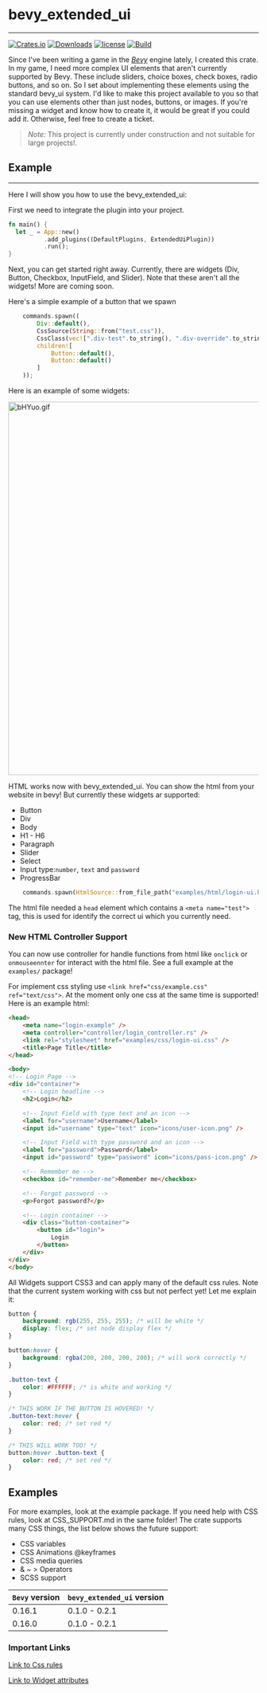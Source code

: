 # bevy_extended_ui
___
[![Crates.io](https://img.shields.io/crates/v/bevy_extended_ui.svg)](https://crates.io/crates/bevy_extended_ui)
[![Downloads](https://img.shields.io/crates/d/bevy_extended_ui.svg)](https://crates.io/crates/bevy_extended_ui)
[![license](https://img.shields.io/badge/license-Apache-blue.svg)](./LICENSE)
[![Build](https://github.com/exepta/bevy_extended_ui/actions/workflows/build.yml/badge.svg)](https://github.com/exepta/bevy_extended_ui/actions/workflows/build.yml)


Since I've been writing a game in the [_Bevy_](https://bevyengine.org/) engine lately, 
I created this crate. In my game, 
I need more complex UI elements that aren't currently supported by Bevy. 
These include sliders, choice boxes, check boxes, radio buttons, and so on. 
So I set about implementing these elements using the standard bevy_ui system. 
I'd like to make this project available to you so that you can use elements other 
than just nodes, buttons, or images. If you're missing a widget and know how 
to create it, it would be great if you could add it. 
Otherwise, feel free to create a ticket.

> *Note:* This project is currently under construction and not suitable for large projects!.

## Example
___

Here I will show you how to use the bevy_extended_ui:


First we need to integrate the plugin into your project.
```rust
fn main() {
  let _ = App::new()
          .add_plugins((DefaultPlugins, ExtendedUiPlugin))
          .run();
}
```

Next, you can get started right away. Currently, there are widgets (Div, Button, Checkbox, InputField, and Slider). Note that these aren't all the widgets! More are coming soon.

Here's a simple example of a button that we spawn
```rust
    commands.spawn((
        Div::default(),
        CssSource(String::from("test.css")),
        CssClass(vec![".div-test".to_string(), ".div-override".to_string()]),
        children![
            Button::default(),
            Button::default()
        ]
    ));
```

Here is an example of some widgets:

<img alt="bHYuo.gif" height="750" src="https://s14.gifyu.com/images/bHYuo.gif" width="600"/>

HTML works now with bevy_extended_ui. You can show the html from your website in bevy!
But currently these widgets ar supported:
- Button
- Div
- Body
- H1 - H6
- Paragraph
- Slider
- Select
- Input type:`number`, `text` and `password`
- ProgressBar
```rust
    commands.spawn(HtmlSource::from_file_path("examples/html/login-ui.html"));
```
The html file needed a `head` element which contains a `<meta name="test">` tag, this is used
for identify the correct ui which you currently need.

### New HTML Controller Support
You can now use controller for handle functions from html like `onclick` or `onmouseennter` for interact with the html file.
See a full example at the `examples/` package!
 
For implement css styling use `<link href="css/example.css" ref="text/css">`. At the moment only one css
at the same time is supported!
Here is an example html:
```html
<head>
    <meta name="login-example" />
    <meta controller="controller/login_controller.rs" />
    <link rel="stylesheet" href="examples/css/login-ui.css" />
    <title>Page Title</title>
</head>

<body>
<!-- Login Page -->
<div id="container">
    <!-- Login headline -->
    <h2>Login</h2>

    <!-- Input Field with type text and an icon -->
    <label for="username">Username</label>
    <input id="username" type="text" icon="icons/user-icon.png" />

    <!-- Input Field with type password and an icon -->
    <label for="password">Password</label>
    <input id="password" type="password" icon="icons/pass-icon.png" />

    <!-- Remember me -->
    <checkbox id="remember-me">Remember me</checkbox>

    <!-- Forgot password -->
    <p>Forgot password?</p>

    <!-- Login container -->
    <div class="button-container">
        <button id="login">
            Login
        </button>
    </div>
</div>
</body>
```

All Widgets support CSS3 and can apply many of the default css rules. Note that the current system working with css but
not perfect yet! Let me explain it:

```css
button {
    background: rgb(255, 255, 255); /* will be white */
    display: flex; /* set node display flex */
}

button:hover {
    background: rgba(200, 200, 200, 200); /* will work correctly */
}

.button-text {
    color: #FFFFFF; /* is white and working */
}

/* THIS WORK IF THE BUTTON IS HOVERED! */
.button-text:hover {
    color: red; /* set red */
}

/* THIS WILL WORK TOO! */
button:hover .button-text {
    color: red; /* set red */
}
```

## Examples

For more examples, look at the example package. If you need help with CSS rules, look at CSS_SUPPORT.md in the same folder!
The crate supports many CSS things, the list below shows the future support:
- CSS variables
- CSS Animations @keyframes
- CSS media queries
- & ~ > Operators
- SCSS support

| `Bevy` version | `bevy_extended_ui` version |
|----------------|----------------------------|
| 0.16.1         | 0.1.0 - 0.2.1              |
| 0.16.0         | 0.1.0 - 0.2.1              |

### Important Links
[Link to Css rules](CSS_SUPPORT.md)

[Link to Widget attributes](WIDGETS.md)